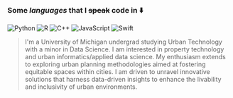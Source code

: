 ### Some *languages* that I ~~speak~~ code in ⬇️
![Python](https://img.shields.io/badge/python-3670A0?style=for-the-badge&logo=python&logoColor=ffdd54) ![R](https://img.shields.io/badge/r-%23276DC3.svg?style=for-the-badge&logo=r&logoColor=white) ![C++](https://img.shields.io/badge/c++-%2300599C.svg?style=for-the-badge&logo=c%2B%2B&logoColor=white) ![JavaScript](https://img.shields.io/badge/javascript-%23323330.svg?style=for-the-badge&logo=javascript&logoColor=%23F7DF1E) ![Swift](https://img.shields.io/badge/swift-F54A2A?style=for-the-badge&logo=swift&logoColor=white)

> I'm a University of Michigan undergrad studying Urban Technology with a minor in Data Science. I am interested in property technology and urban informatics/applied data science. My enthusiasm extends to exploring urban planning methodologies aimed at fostering equitable spaces within cities. I am driven to unravel innovative solutions that harness data-driven insights to enhance the livability and inclusivity of urban environments.


